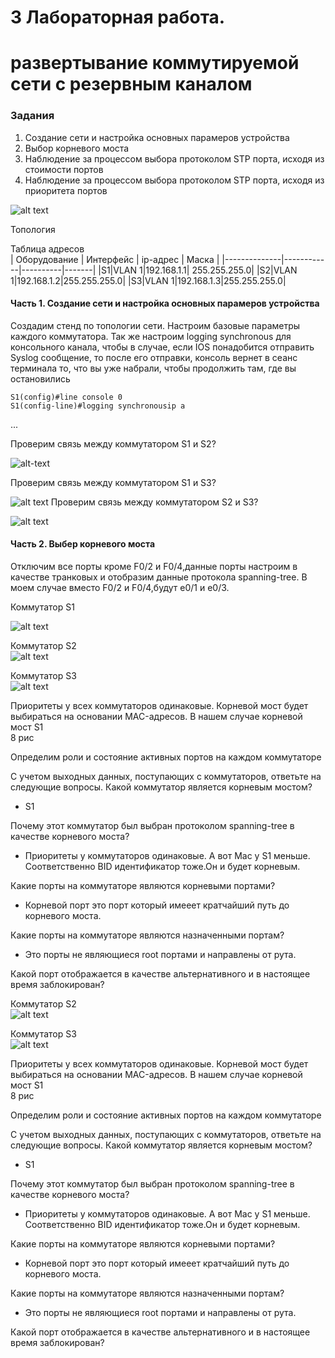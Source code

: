 # 3 Лабораторная работа.  
#  развертывание коммутируемой сети с резервным каналом


### Задания
1. Создание сети и настройка основных парамеров устройства
2. Выбор корневого моста
3. Наблюдение за процессом выбора протоколом STP порта, исходя 
из стоимости портов
4. Наблюдение за процессом выбора протоколом STP порта, исходя
из приоритета портов


![alt text](https://github.com/rain360z/otus-networks/blob/main/3_lab/pictures/1.JPG)

Топология



Таблица адресов  
| Оборудование | Интерфейс  | ip-адрес | Маска |
|--------------|------------|----------|-------|
|S1|VLAN 1|192.168.1.1| 255.255.255.0|
|S2|VLAN 1|192.168.1.2|255.255.255.0|
|S3|VLAN 1|192.168.1.3|255.255.255.0|


#### Часть 1. Создание сети и настройка основных парамеров устройства

Создадим стенд по топологии сети. Настроим базовые параметры каждого коммутатора.
 Так же настроим logging synchronous для консольного канала, чтобы в случае, если IOS понадобится отправить Syslog сообщение, 
 то после его отправки, консоль вернет в сеанс терминала то, что вы уже набрали, чтобы продолжить там, где вы остановились

```
S1(config)#line console 0  
S1(config-line)#logging synchronousip a 

```  

... 

Проверим связь между коммутатором S1 и S2?


![alt-text](https://github.com/rain360z/otus-networks/blob/main/3_lab/pictures/2.PNG)

Проверим связь между коммутатором S1 и S3?  


![alt text](https://github.com/rain360z/otus-networks/blob/main/3_lab/pictures/3.PNG)
Проверим связь между коммутатором S2 и S3?  


![alt text](https://github.com/rain360z/otus-networks/blob/main/3_lab/pictures/4.PNG)
#### Часть 2. Выбер корневого моста

Отключим все порты кроме F0/2 и F0/4,данные порты настроим в качестве транковых и отобразим данные протокола spanning-tree.
В моем случае вместо F0/2 и F0/4,будут e0/1 и e0/3.

Коммутатор S1   

![alt text](https://github.com/rain360z/otus-networks/blob/main/3_lab/pictures/5.PNG)

Коммутатор S2   
![alt text](https://github.com/rain360z/otus-networks/blob/main/3_lab/pictures/6.PNG)

Коммутатор S3  
![alt text](https://github.com/rain360z/otus-networks/blob/main/3_lab/pictures/7.PNG)

Приоритеты у всех коммутаторов одинаковые. Корневой мост будет выбираться на основании MAC-адресов. 
В нашем случае корневой мост S1  
8 рис

Определим роли и состояние активных портов на каждом коммутаторе




С учетом выходных данных, поступающих с коммутаторов, ответьте на следующие вопросы.
Какой коммутатор является корневым мостом?  
+ S1

Почему этот коммутатор был выбран протоколом spanning-tree в качестве корневого моста?
+ Приоритеты у коммутаторов одинаковые. А вот Maс у S1 меньше. Соответственно BID идентификатор тоже.Он и будет корневым.

Какие порты на коммутаторе являются корневыми портами?
+ Корневой порт это порт который имееет кратчайший путь до корневого моста.

Какие порты на коммутаторе являются назначенными портам?  
+ Это порты не являющиеся root портами и направлены от рута.

Какой порт отображается в качестве альтернативного и в настоящее время заблокирован? 
 
    









Коммутатор S2   
![alt text](https://github.com/rain360z/otus-networks/blob/main/3_lab/pictures/6.PNG)

Коммутатор S3  
![alt text](https://github.com/rain360z/otus-networks/blob/main/3_lab/pictures/7.PNG)

Приоритеты у всех коммутаторов одинаковые. Корневой мост будет выбираться на основании MAC-адресов. 
В нашем случае корневой мост S1  
8 рис

Определим роли и состояние активных портов на каждом коммутаторе




С учетом выходных данных, поступающих с коммутаторов, ответьте на следующие вопросы.
Какой коммутатор является корневым мостом?  
+ S1

Почему этот коммутатор был выбран протоколом spanning-tree в качестве корневого моста?
+ Приоритеты у коммутаторов одинаковые. А вот Maс у S1 меньше. Соответственно BID идентификатор тоже.Он и будет корневым.

Какие порты на коммутаторе являются корневыми портами?
+ Корневой порт это порт который имееет кратчайший путь до корневого моста.

Какие порты на коммутаторе являются назначенными портам?  
+ Это порты не являющиеся root портами и направлены от рута.

Какой порт отображается в качестве альтернативного и в настоящее время заблокирован? 
 
    







